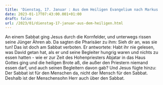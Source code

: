 ```yaml
---
title: 'Dienstag, 17. Januar : Aus dem Heiligen Evangelium nach Markus 2,23-28.'
date: 2023-01-17T07:43:00.001+01:00
draft: false
url: /2023/01/dienstag-17-januar-aus-dem-heiligen.html
---
```


An einem Sabbat ging Jesus durch die Kornfelder, und unterwegs rissen seine Jünger Ähren ab. Da sagten die Pharisäer zu ihm: Sieh dir an, was sie tun! Das ist doch am Sabbat verboten. Er antwortete: Habt ihr nie gelesen, was David getan hat, als er und seine Begleiter hungrig waren und nichts zu essen hatten - wie er zur Zeit des Hohenpriesters Abjatar in das Haus Gottes ging und die heiligen Brote aß, die außer den Priestern niemand essen darf, und auch seinen Begleitern davon gab? Und Jesus fügte hinzu: Der Sabbat ist für den Menschen da, nicht der Mensch für den Sabbat. Deshalb ist der Menschensohn Herr auch über den Sabbat.